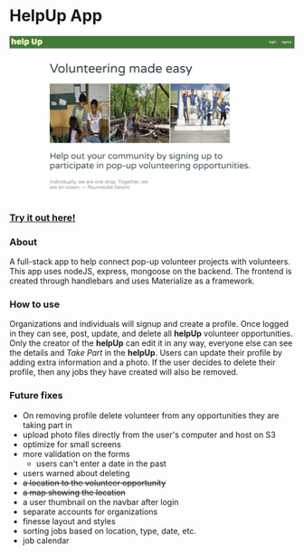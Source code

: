 # HelpUp App
![helpUp Screenshot](https://github.com/gxlgit/helpUp/blob/master/helpUp_Screenshot.png "helpUp Screenshot")

### [Try it out here!](https://helpup-gxl.herokuapp.com/ "Deployed App")

### About
A full-stack app to help connect pop-up volunteer projects with volunteers.  This app uses nodeJS, express, mongoose on the backend.  The frontend is created through handlebars and uses Materialize as a framework.

### How to use
Organizations and individuals will signup and create a profile.  Once logged in they can see, post, update, and delete all **helpUp** volunteer opportunities.  Only the creator of the **helpUp** can edit it in any way, everyone else can see the details and *Take Part* in the **helpUp**.  Users can update their profile by adding extra information and a photo.  If the user decides to delete their profile, then any jobs they have created will also be removed. 

### Future fixes
+ On removing profile delete volunteer from any opportunities they are taking part in
+ upload photo files directly from the user's computer and host on S3
+ optimize for small screens
+ more validation on the forms
  + users can't enter a date in the past
+ users warned about deleting
+ ~~a location to the volunteer opportunity~~
+ ~~a map showing the location~~
+ a user thumbnail on the navbar after login
+ separate accounts for organizations
+ finesse layout and styles
+ sorting jobs based on location, type, date, etc.
+ job calendar

